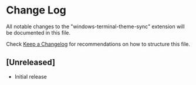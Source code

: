 # Change Log

All notable changes to the "windows-terminal-theme-sync" extension will be documented in this file.

Check [Keep a Changelog](http://keepachangelog.com/) for recommendations on how to structure this file.

## [Unreleased]

- Initial release